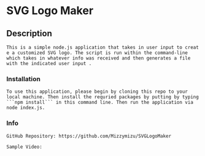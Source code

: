 # SVG Logo Maker

## Description

    This is a simple node.js application that takes in user input to creat e a customized SVG logo. The script is run within the command-line which takes in whatever info was received and then generates a file with the indicated user input .

### Installation
    
    To use this application, please begin by cloning this repo to your local machine. Then install the requried packages by putting by typing ```npm install``` in this command line. Then run the application via node index.js.

### Info

```
GitHub Repository: https://github.com/Mizzymizu/SVGLogoMaker

Sample Video: 
```